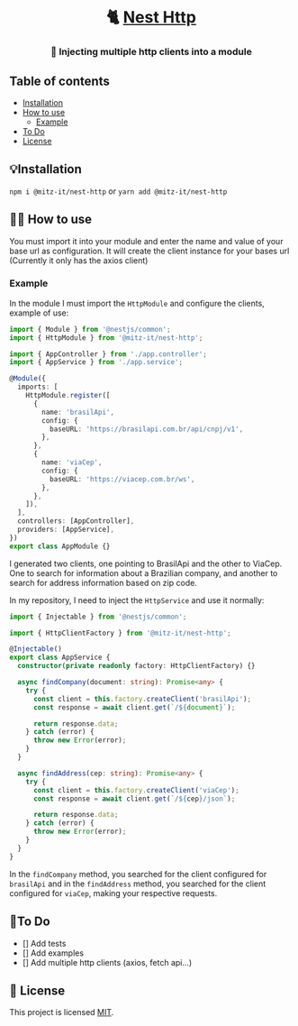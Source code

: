 <h1 align="center">
     🐈 <a href="#" alt="">Nest Http</a>
</h1>

<h3 align="center">
  💉 Injecting multiple http clients into a module
</h3>

## Table of contents

<!--ts-->

- [Installation](#installation)
- [How to use](#-how-to-use)
  - [Example](#example)
- [To Do](#to-do)
- [License](#-license)

<!--te-->

## 💡Installation

`npm i @mitz-it/nest-http` or `yarn add @mitz-it/nest-http`

## 👨‍💻 How to use

You must import it into your module and enter the name and value of your base url as configuration. It will create the client instance for your bases url (Currently it only has the axios client)

### Example

In the module I must import the `HttpModule` and configure the clients, example of use:

```ts
import { Module } from '@nestjs/common';
import { HttpModule } from '@mitz-it/nest-http';

import { AppController } from './app.controller';
import { AppService } from './app.service';

@Module({
  imports: [
    HttpModule.register([
      {
        name: 'brasilApi',
        config: {
          baseURL: 'https://brasilapi.com.br/api/cnpj/v1',
        },
      },
      {
        name: 'viaCep',
        config: {
          baseURL: 'https://viacep.com.br/ws',
        },
      },
    ]),
  ],
  controllers: [AppController],
  providers: [AppService],
})
export class AppModule {}
```

I generated two clients, one pointing to BrasilApi and the other to ViaCep. One to search for information about a Brazilian company, and another to search for address information based on zip code.

In my repository, I need to inject the `HttpService` and use it normally:

```ts
import { Injectable } from '@nestjs/common';

import { HttpClientFactory } from '@mitz-it/nest-http';

@Injectable()
export class AppService {
  constructor(private readonly factory: HttpClientFactory) {}

  async findCompany(document: string): Promise<any> {
    try {
      const client = this.factory.createClient('brasilApi');
      const response = await client.get(`/${document}`);

      return response.data;
    } catch (error) {
      throw new Error(error);
    }
  }

  async findAddress(cep: string): Promise<any> {
    try {
      const client = this.factory.createClient('viaCep');
      const response = await client.get(`/${cep}/json`);

      return response.data;
    } catch (error) {
      throw new Error(error);
    }
  }
}
```

In the `findCompany` method, you searched for the client configured for `brasilApi` and in the `findAddress` method, you searched for the client configured for `viaCep`, making your respective requests.

## 📑To Do

- [] Add tests
- [] Add examples
- [] Add multiple http clients (axios, fetch api...)

## 📝 License

This project is licensed [MIT](./LICENSE.md).
